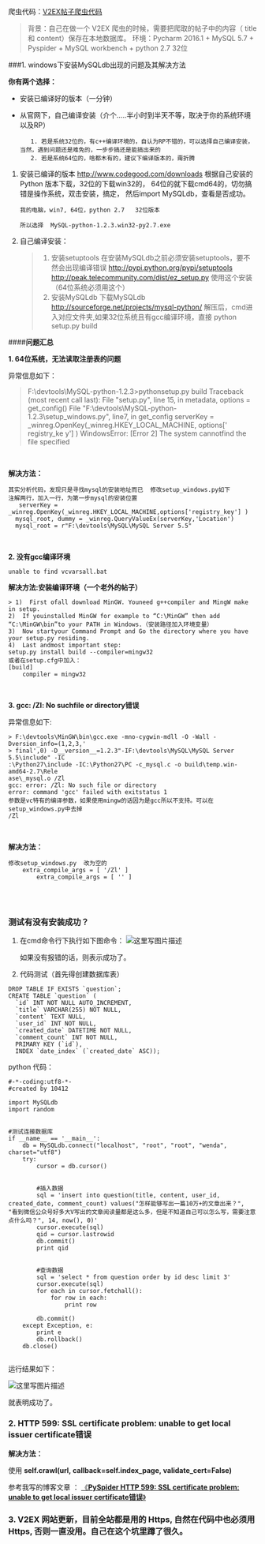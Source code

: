 爬虫代码：[V2EX帖子爬虫代码](https://github.com/zhisheng17/Python-Projects/blob/master/v2ex/V2EX.py)

> 背景：自己在做一个  V2EX  爬虫的时候，需要把爬取的帖子中的内容（ title  和  content）保存在本地数据库。
> 环境：Pycharm 2016.1  + MySQL 5.7  + Pyspider + MySQL workbench  + python 2.7 32位


###1. windows下安装MySQLdb出现的问题及其解决方法

**你有两个选择：**

+ 安装已编译好的版本（一分钟）
+ 从官网下，自己编译安装（介个…..半小时到半天不等，取决于你的系统环境以及RP）

		 1. 若是系统32位的，有c++编译环境的，自认为RP不错的，可以选择自己编译安装，当然，遇到问题还是难免的，一步步搞还是能搞出来的
		 2. 若是系统64位的，啥都木有的，建议下编译版本的，甭折腾
		


 1. 安装已编译的版本
  http://www.codegood.com/downloads 
	 根据自己安装的 Python 版本下载，32位的下载win32的， 64位的就下载cmd64的，切勿搞错是操作系统，双击安装，搞定， 然后import MySQLdb，查看是否成功。

		我的电脑，win7, 64位，python 2.7   32位版本 

		所以选择  MySQL-python-1.2.3.win32-py2.7.exe
 
 2.  自己编译安装：

		> 1. 安装setuptools
		在安装MySQLdb之前必须安装setuptools，要不然会出现编译错误
		http://pypi.python.org/pypi/setuptools
		http://peak.telecommunity.com/dist/ez_setup.py 使用这个安装（64位系统必须用这个）
		> 2. 安装MySQLdb
        > 下载MySQLdb  http://sourceforge.net/projects/mysql-python/
        > 解压后，cmd进入对应文件夹,如果32位系统且有gcc编译环境，直接 python setup.py build


####**问题汇总**

**1. 64位系统，无法读取注册表的问题**

异常信息如下：

> F:\devtools\MySQL-python-1.2.3>pythonsetup.py build
Traceback (most recent call last):
 File "setup.py", line 15, in <module>
   metadata, options = get_config()
 File "F:\devtools\MySQL-python-1.2.3\setup_windows.py", line7, in get_config
   serverKey = _winreg.OpenKey(_winreg.HKEY_LOCAL_MACHINE, options[' registry_ke
y'] )
WindowsError: [Error 2] The system cannotfind the file specified
 
 <br>
 
**解决方法：**

    其实分析代码，发现只是寻找mysql的安装地址而已  修改setup_windows.py如下
    注解两行，加入一行，为第一步mysql的安装位置
       serverKey = _winreg.OpenKey(_winreg.HKEY_LOCAL_MACHINE,options['registry_key'] )
      mysql_root, dummy = _winreg.QueryValueEx(serverKey,'Location')
      mysql_root = r"F:\devtools\MySQL\MySQL Server 5.5"
 

<br>

**2. 没有gcc编译环境**
    
    unable to find vcvarsall.bat

**解决方法:安装编译环境（一个老外的帖子）**
	
	> 1)  First ofall download MinGW. Youneed g++compiler and MingW make in setup.
	2)  If youinstalled MinGW for example to “C:\MinGW” then add “C:\MinGW\bin”to your PATH in Windows.（安装路径加入环境变量）
	3)  Now startyour Command Prompt and Go the directory where you have your setup.py residing.
	4)  Last andmost important step:
	setup.py install build --compiler=mingw32
	或者在setup.cfg中加入：
	[build]
	    compiler = mingw32



<br>

**3. gcc: /Zl: No suchfile or directory错误**

异常信息如下:

    > F:\devtools\MinGW\bin\gcc.exe -mno-cygwin-mdll -O -Wall -Dversion_info=(1,2,3,'
    > final',0) -D__version__=1.2.3"-IF:\devtools\MySQL\MySQL Server 5.5\include" -IC
    :\Python27\include -IC:\Python27\PC -c_mysql.c -o build\temp.win-amd64-2.7\Rele
    ase\_mysql.o /Zl
    gcc: error: /Zl: No such file or directory
    error: command 'gcc' failed with exitstatus 1 
    参数是vc特有的编译参数，如果使用mingw的话因为是gcc所以不支持。可以在setup_windows.py中去掉
    /Zl  
 
 <br>
 
**解决方法：**
 
    修改setup_windows.py  改为空的
        extra_compile_args = [ '/Zl' ]
            extra_compile_args = [ '' ]


<br>
<br>

### 测试有没有安装成功？

1. 在cmd命令行下执行如下图命令：
![这里写图片描述](http://img.blog.csdn.net/20161020222856240)
 
	如果没有报错的话，则表示成功了。

2. 代码测试（首先得创建数据库表）
```
DROP TABLE IF EXISTS `question`;
CREATE TABLE `question` (
  `id` INT NOT NULL AUTO_INCREMENT,
  `title` VARCHAR(255) NOT NULL,
  `content` TEXT NULL,
  `user_id` INT NOT NULL,
  `created_date` DATETIME NOT NULL,
  `comment_count` INT NOT NULL,
  PRIMARY KEY (`id`),
  INDEX `date_index` (`created_date` ASC));
```

python 代码：

```
#-*-coding:utf8-*-
#created by 10412

import MySQLdb
import random


#测试连接数据库
if __name__ == '__main__':
    db = MySQLdb.connect("localhost", "root", "root", "wenda", charset="utf8")
    try:
        cursor = db.cursor()

        
        #插入数据
        sql = 'insert into question(title, content, user_id, created_date, comment_count) values("怎样能够写出一篇10万+的文章出来？", "看到微信公众号好多大V写出的文章阅读量都是这么多，但是不知道自己可以怎么写，需要注意点什么吗？", 14, now(), 0)'
        cursor.execute(sql)
        qid = cursor.lastrowid
        db.commit()
        print qid
        

        #查询数据
        sql = 'select * from question order by id desc limit 3'
        cursor.execute(sql)
        for each in cursor.fetchall():
            for row in each:
                print row

        db.commit()
    except Exception, e:
        print e
        db.rollback()
    db.close()


```

运行结果如下：

![这里写图片描述](http://img.blog.csdn.net/20161020223314445)

就表明成功了。


### 2.  HTTP 599: SSL certificate problem: unable to get local issuer certificate错误

**解决方法：**

使用 **self.crawl(url, callback=self.index_page, validate_cert=False)**

参考我写的博客文章 ： [《**PySpider HTTP 599: SSL certificate problem: unable to get local issuer certificate错误**》](http://blog.csdn.net/tzs_1041218129/article/details/52853465)

### 3. V2EX 网站更新，目前全站都是用的 Https, 自然在代码中也必须用 Https, 否则一直没用。自己在这个坑里蹲了很久。